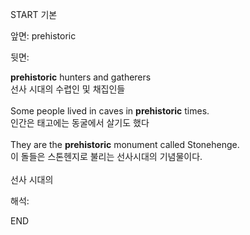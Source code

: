 START
기본

앞면:
prehistoric


뒷면:
<div><strong>prehistoric</strong> hunters and gatherers </div><div><div>선사 시대의 수렵인 및 채집인들</div></div><div><br></div><div><div>Some people lived in caves in <strong>prehistoric</strong> times. </div><div><div>인간은 태고에는 동굴에서 살기도 했다</div></div></div><div><br></div><div><div>They are the <strong>prehistoric</strong> monument called Stonehenge. </div><div><div>이 돌들은 스톤헨지로 불리는 선사시대의 기념물이다.</div></div></div><div><br></div><div>선사 시대의</div>


해석:

END